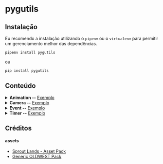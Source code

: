 pygutils
========

Instalação
----------

Eu recomendo a instalação utilizando o `pipenv` ou o `virtualenv` para permitir um gerenciamento melhor das dependências.

```bash
pipenv install pygutils
```

ou

```bash
pip install pygutils
```

Conteúdo
--------

<div id="animation" />

<details>

<summary>
    <strong>Animation --</strong>
    <a href="https://github.com/LEMSantos/pygutils/blob/main/pygutils/examples/animation_example.py">Exemplo</a>
</summary>

```python
class pygutils.animation.Animation(
    frames_sequence: list[pygame.Surface],
    animation_speed: int,
    on_finish: Callable[[], None] | None = None,
    loop: bool = True)
```

Classe que representa uma animação a partir de uma sequência de frames que são devolvidos em uma certa velocidade baseado no deltatime do jogo. É possível criar animações que são executadas apenas uma vez ou em loop. Além disso, ainda é possível definir um callback que será chamado todas as vezes que a animação for finalizada.

<table>
    <tr>
        <td><strong>Parâmetros:</strong></td>
        <td>
            <strong>frames_sequence</strong>: sequência de superfícies que serão animadas;<br>
            <strong>animation_speed</strong>: velocidade em que a animação será executada;<br>
            <strong>on_finish</strong>: callback executado todas as vezes que a animação é concluída. Nulo por padrão;<br>
            <strong>loop</strong>: flag que identifica se a animação deve ser executada continuamente ou apenas uma vez. Verdadeira por padrão.<br>
        </td>
    </tr>
</table>

#### Métodos e propriedades

```python
property Animation.finished -> bool
```
- Propriedade que identifica se a animação foi finalizada. Em loops essa propriedade fica verdadeira apenas até a próxima chamada do método `update`.

```python
Animation.next(self) -> pygame.Surface
```
- Método que retorna a próxima superfície da sequência.

```python
Animation.reset(self) -> None
```
- Método que retorna a animação para o estado inicial.

```python
Animation.update(self, delta_time: float) -> None
```
- Método que atualiza o índice da animação, chama o callback na finalização e reseta automaticamente caso seja uma animação em loop. Esse método deve ser chamado apenas uma vez a cada frame do jogo. O <strong>delta_time</strong> representa o tempo entre dois frames consecutivos.

```python
Animation.copy(self) -> Animation
```
- Método que permite que a animação faça uma cópia de si mesma, mantendo os mesmos atributos passados anteriormente na hora da instânciação. A nova animação sempre começa no início dos frames.

</details>


<div id="camera" />

<details>

<summary>
    <strong>Camera --</strong>
    <a href="https://github.com/LEMSantos/pygutils/blob/main/pygutils/examples/camera_example.py">Exemplo</a>
</summary>

```python
class pygutils.camera.Camera2D(
        bg_surface: Surface | None,
        camera_delay: Annotated[float, ValueRange(1, 100)],
        *sprites: Any | AbstractGroup | Iterable)
```

Classe derivada da `pygame.sprite.Group` contendo todas as funcionalidades porém adaptada para desenhar todos os sprites com um offset baseado no target, criando uma sensação de movimento onde o target consegue se mover pelo cenário.

Essa câmera considera a eixo `y` da tela, desenhando o sprite com o maior `y` acima do sprite com o menor, criando assim um efeito de sobreposição, dando uma melhor experiência para o player.

O desenho dos sprites é otimizado para que a apenas aqueles que estão visíveis atualmente na janela sejam desenhados, aumentando a performance para jogos com muitos elementos ativos ao mesmo tempo.

<table>
    <tr>
        <td><strong>Parâmetros:</strong></td>
        <td>
            <strong>bg_surface</strong>: imagem do background que será desenhada antes de todos os sprites;<br>
            <strong>camera_delay</strong>: adiciona o efeito de delay no movimento da câmera. O valor deve estar entre 1 e 100, sendo 1 sem nenhum delay e 100 o máximo possível<br>
            <strong>*sprites</strong>: lista de sprites para manter a assinatura compatível com a classe `pygame.sprite.Group`<br>
        </td>
    </tr>
</table>

#### Métodos e propriedades

```python
Camera2D.draw(self, surface: Surface, target: Sprite) -> list[Rect]
```
- Desenha na tela os elementos presentes no grupo que estão visíveis atualmente na janela. Essa classe também considera o elemento `y` de cada sprite, criando o efeito de sobreposição em jogos top-down.
<table align="center">
    <tr>
        <td><strong>Parâmetros:</strong></td>
        <td>
            <strong>surface</strong>: tela principal do jogo onde os elementos serão desenhados;<br>
            <strong>target</strong>: objeto que será a referência para a centralização da câmera. Em geral, esse elemento é o player.<br>
        </td>
    </tr>
</table>

</details>


<div id="event" />

<details>

<summary>
    <strong>Event --</strong>
    <a href="https://github.com/LEMSantos/pygutils/blob/main/pygutils/examples/event_example.py">Exemplo</a>
</summary>

```python
class pygutils.event.EventManager()
```

Classe que implementa o padrão de projeto Observer, que consiste em um mecanismo de assinatura para notificar multiplos objetos sobre qualquer evento que aconteça no objeto que está sendo observado. Essa classe pode ser utilizada para herança, que permite a qualquer classe se tornar um `publisher`, ou como um atributo público no objeto que será observado. Qualquer classe que atuará como `subscriber` deve possuir um método com a assinatura:

```python
def notify(self, event: str, *args, **kwargs) -> None: ...
```

#### Métodos e propriedades

```python
property EventManager.listeners -> dict[str, set[EventListener]]
```
- Propriedade que retorna o mapa de cada evento e dos subscribers registrados para ele.

```python
EventManager.subscribe(self, event: str, listener: EventListener) -> None
```
- Permite que um objeto que atenda as especificações possa receber as notificações emitidas através do manager.
<table align="center">
    <tr>
        <td><strong>Parâmetros:</strong></td>
        <td>
            <strong>event</strong>: string que identifica o evento;<br>
            <strong>listener</strong>: objeto que será registrado para ser notificado quando o evento for emitido.<br>
        </td>
    </tr>
</table>

```python
EventManager.unsubscribe(self, event: str, listener: EventListener) -> None
```
- Permite que um objeto saia da lista de notificações de um evento específico.
<table align="center">
    <tr>
        <td><strong>Parâmetros:</strong></td>
        <td>
            <strong>event</strong>: string que identifica o evento;<br>
            <strong>listener</strong>: objeto que será retirado da lista de notificações para o evento.<br>
        </td>
    </tr>
</table>

```python
EventManager.notify(self, event: str, *args, **kwargs) -> None
```
- Notifica todos os objetos registrado para o evento que está sendo emitido.
<table align="center">
    <tr>
        <td><strong>Parâmetros:</strong></td>
        <td>
            <strong>event</strong>: string que identifica o evento;<br>
            <strong>*args</strong>: argumentos posicionais adicionais que serão passados na hora da notificação;<br>
            <strong>**args</strong>: argumentos nomeados adicionais que serão passados na hora da notificação.<br>
        </td>
    </tr>
</table>

</details>


<div id="timer" />

<details>

<summary>
    <strong>Timer --</strong>
    <a href="https://github.com/LEMSantos/pygutils/blob/main/pygutils/examples/timer_example.py">Exemplo</a>
</summary>

```python
class pygutils.timer.Timer(
    duration_ms: int,
    callback: Callable[[], None] | None = None)
```

Classe que implementa um mecanismo para contabilizar o tempo decorrido e executar uma ação baseada em um callback passado como parâmetro para a instância. Com essa classe é possível implementar cooldowns e ações que precisam acontecer apenas uma vez após um determinado tempo.

<table>
    <tr>
        <td><strong>Parâmetros:</strong></td>
        <td>
            <strong>duration_ms</strong>: tempo de duração do timer em milissegundos;<br>
            <strong>callback</strong>: ação que será executada após o tempo de duração ser finalizado.<br>
        </td>
    </tr>
</table>

#### Métodos e propriedades

```python
property Timer.active -> bool
```
- Propriedade que identifica se o timer está ativo, ou seja, ainda não passou o tempo necessário para atingir a duração especificada.

```python
Timer.activate(self) -> None
```
- Ativa a contagem do timer. Ele pode ser reativado quantas vezes forem necessárias.

```python
Timer.deactivate(self) -> None
```
- Desabilita a contagem do timer. Esse método é chamado automaticamente após o tempo de duração chegar ao fim.

```python
Timer.update(self) -> None
```
- Verifica se o timer já foi finalizado, executa o callback, caso seja especificado, e desativa a contagem. Esse método deve ser chamado apenas uma vez a cada frame do jogo.

</details>


Créditos
--------

#### assets

- [Sprout Lands - Asset Pack](https://cupnooble.itch.io/sprout-lands-asset-pack)
- [Generic OLDWEST Pack](https://bakudas.itch.io/generic-oldwest-pack)
